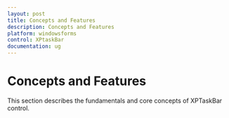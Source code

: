 ```yaml
---
layout: post
title: Concepts and Features
description: Concepts and Features
platform: windowsforms
control: XPtaskBar
documentation: ug
---
```

# Concepts and Features

This section describes the fundamentals and core concepts of XPTaskBar control.
